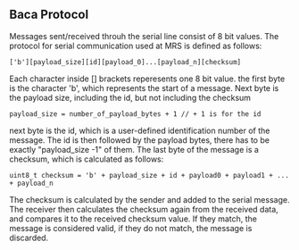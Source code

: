 ## Baca Protocol

Messages sent/received throuh the serial line consist of 8 bit values.
The protocol for serial communication used at MRS is defined as follows:

```
['b'][payload_size][id][payload_0]...[payload_n][checksum]
```

Each character inside [] brackets reperesents one 8 bit value.
the first byte is the character 'b', which represents the start of a message.
Next byte is the payload size, including the id, but not including the checksum
```
payload_size = number_of_payload_bytes + 1 // + 1 is for the id
```
next byte is the id, which is a user-defined identification number of the message.
The id is then followed by the payload bytes, there has to be exactly "payload_size -1" of them.
The last byte of the message is a checksum, which is calculated as follows:
```
uint8_t checksum = 'b' + payload_size + id + payload0 + payload1 + ... + payload_n
```
The checksum is calculated by the sender and added to the serial message. The receiver then
calculates the checksum again from the received data, and compares it to the received checksum
value. If they match, the message is considered valid, if they do not match, the message is discarded.